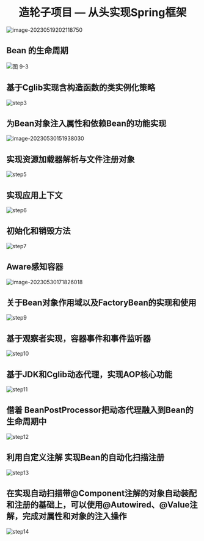 <h1 align="center">
  造轮子项目 — 从头实现Spring框架
</h1>

![image-20230519202118750](https://javablog-image.oss-cn-hangzhou.aliyuncs.com/blog/image-20230519202118750.png)

## Bean 的生命周期

![图 9-3](https://javablog-image.oss-cn-hangzhou.aliyuncs.com/blog/spring-9-03.png)

## 基于Cglib实现含构造函数的类实例化策略

![step3](https://javablog-image.oss-cn-hangzhou.aliyuncs.com/blog/step3.png)

## 为Bean对象注入属性和依赖Bean的功能实现

![image-20230530151938030](https://javablog-image.oss-cn-hangzhou.aliyuncs.com/blog/image-20230530151938030.png)

## 实现资源加载器解析与文件注册对象

![step5](https://javablog-image.oss-cn-hangzhou.aliyuncs.com/blog/step5.png)

## 实现应用上下文

![step6](https://javablog-image.oss-cn-hangzhou.aliyuncs.com/blog/step6.png)

## 初始化和销毁方法

![step7](https://javablog-image.oss-cn-hangzhou.aliyuncs.com/blog/step7.png)

## Aware感知容器

![image-20230530171826018](https://javablog-image.oss-cn-hangzhou.aliyuncs.com/blog/image-20230530171826018.png)

## 关于Bean对象作用域以及FactoryBean的实现和使用

![step9](https://javablog-image.oss-cn-hangzhou.aliyuncs.com/blog/step9.png)

## 基于观察者实现，容器事件和事件监听器

![step10](https://javablog-image.oss-cn-hangzhou.aliyuncs.com/blog/step10.png)

## 基于JDK和Cglib动态代理，实现AOP核心功能

![step11](https://javablog-image.oss-cn-hangzhou.aliyuncs.com/blog/step11.png)

## 借着 BeanPostProcessor把动态代理融入到Bean的生命周期中

![step12](https://javablog-image.oss-cn-hangzhou.aliyuncs.com/blog/step12.png)


## 利用自定义注解 实现Bean的自动化扫描注册

![step13](https://javablog-image.oss-cn-hangzhou.aliyuncs.com/blog/step13.png)

## 在实现自动扫描带@Component注解的对象自动装配和注册的基础上，可以使用@Autowired、@Value注解，完成对属性和对象的注入操作

![step14](https://javablog-image.oss-cn-hangzhou.aliyuncs.com/blog/step14.png)
